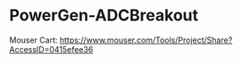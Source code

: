# PowerGen-ADCBreakout  

Mouser Cart: https://www.mouser.com/Tools/Project/Share?AccessID=0415efee36
